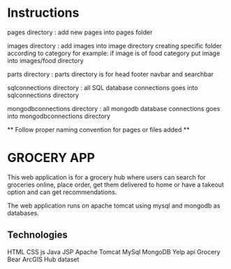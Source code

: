 # Instructions

pages directory : add new pages into pages folder 

images directory : add images into image directory creating specific folder according to category
                   for example: if image is of food category put image into images/food directory

parts directory : parts directory is for head footer navbar and searchbar 

sqlconnections directory : all SQL database connections goes into sqlconnections directory

mongodbconnections directory : all mongodb database connections goes into mongodbconnections directory

** Follow proper naming convention for pages or files added **

# GROCERY APP

This web application is for a grocery hub where users can search for groceries online, place order, get them delivered to home or have a takeout option and can get recommendations.

The web application runs on apache tomcat using mysql and mongodb as databases.


## Technologies

HTML
CSS
js
Java
JSP
Apache Tomcat
MySql
MongoDB
Yelp api
Grocery Bear
ArcGIS Hub dataset
